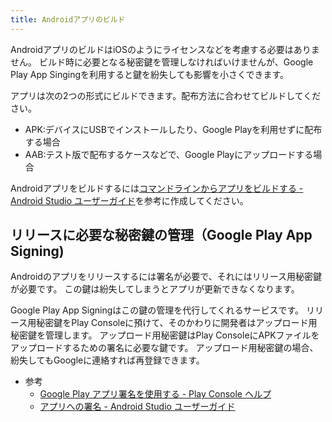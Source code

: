 ```yaml
---
title: Androidアプリのビルド
---
```


AndroidアプリのビルドはiOSのようにライセンスなどを考慮する必要はありません。
ビルド時に必要となる秘密鍵を管理しなければいけませんが、Google Play App Singingを利用すると鍵を紛失しても影響を小さくできます。

アプリは次の2つの形式にビルドできます。配布方法に合わせてビルドしてください。

 - APK:デバイスにUSBでインストールしたり、Google Playを利用せずに配布する場合
 - AAB:テスト版で配布するケースなどで、Google Playにアップロードする場合

Androidアプリをビルドするには[コマンドラインからアプリをビルドする - Android Studio ユーザーガイド](https://developer.android.com/studio/build/building-cmdline?hl=ja#build_bundle)を参考に作成してください。

## リリースに必要な秘密鍵の管理（Google Play App Signing)

Androidのアプリをリリースするには署名が必要で、それにはリリース用秘密鍵が必要です。
この鍵は紛失してしまうとアプリが更新できなくなります。

Google Play App Signingはこの鍵の管理を代行してくれるサービスです。
リリース用秘密鍵をPlay Consoleに預けて、そのかわりに開発者はアップロード用秘密鍵を管理します。
アップロード用秘密鍵はPlay ConsoleにAPKファイルをアップロードするための署名に必要な鍵です。
アップロード用秘密鍵の場合、紛失してもGoogleに連絡すれば再登録できます。

- 参考
  - [Google Play アプリ署名を使用する - Play Console ヘルプ](https://support.google.com/googleplay/android-developer/answer/9842756?hl=ja)
  - [アプリへの署名 - Android Studio ユーザーガイド](https://developer.android.com/studio/publish/app-signing?hl=ja)
